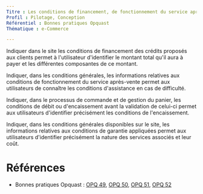 ```yaml
---
Titre : Les conditions de financement, de fonctionnement du service après-vente, de débit ou d'encaissement et de garantie sont indiquées.
Profil : Pilotage, Conception
Référentiel : Bonnes pratiques Opquast
Thématique : e-Commerce

---
```

Indiquer dans le site les conditions de financement des crédits proposés aux clients permet à l'utilisateur d'identifier le montant total qu'il aura à payer et les différentes composantes de ce montant.

Indiquer, dans les conditions générales, les informations relatives aux conditions de fonctionnement du service après-vente permet aux utilisateurs de connaître les conditions d'assistance en cas de difficulté.

Indiquer, dans le processus de commande et de gestion du panier, les conditions de débit ou d'encaissement avant la validation de celui-ci permet aux utilisateurs d'identifier précisément les conditions de l'encaissement.

Indiquer, dans les conditions générales disponibles sur le site, les informations relatives aux conditions de garantie appliquées permet aux utilisateurs d'identifier précisément la nature des services associés et leur coût.

# Références

* Bonnes pratiques Opquast : [OPQ 49](https://checklists.opquast.com/fr/qualiteweb/les-conditions-de-financement-sont-indiquees), [OPQ 50](https://checklists.opquast.com/fr/qualiteweb/), [OPQ 51](https://checklists.opquast.com/fr/qualiteweb/les-conditions-de-debit-ou-dencaissement-sont-specifiees-avant-la-validation-definitive-de-la-commande), [OPQ 52](https://checklists.opquast.com/fr/qualiteweb/les-conditions-de-garantie-sont-indiquees)
